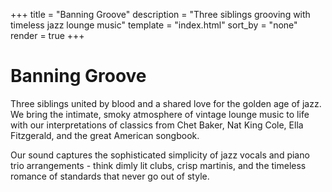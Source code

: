 +++
title = "Banning Groove"
description = "Three siblings grooving with timeless jazz lounge music"
template = "index.html"
sort_by = "none"
render = true
+++

# Banning Groove

Three siblings united by blood and a shared love for the golden age of jazz. We bring the intimate, smoky atmosphere of vintage lounge music to life with our interpretations of classics from Chet Baker, Nat King Cole, Ella Fitzgerald, and the great American songbook.

Our sound captures the sophisticated simplicity of jazz vocals and piano trio arrangements - think dimly lit clubs, crisp martinis, and the timeless romance of standards that never go out of style.
